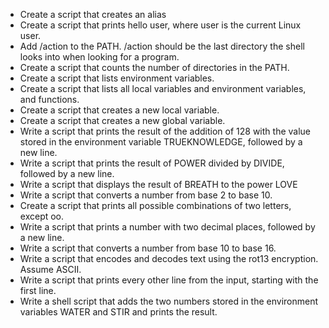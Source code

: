 <ul>
<li>Create a script that creates an alias</li>
<li>Create a script that prints hello user, where user is the current Linux user.</li>
<li>Add /action to the PATH. /action should be the last directory the shell looks into when looking for a program.</li>
<li>Create a script that counts the number of directories in the PATH.</li>
<li>Create a script that lists environment variables.</li>
<li>Create a script that lists all local variables and environment variables, and functions.</li>
<li>Create a script that creates a new local variable.</li>
<li>Create a script that creates a new global variable.</li>
<li>Write a script that prints the result of the addition of 128 with the value stored in the environment variable TRUEKNOWLEDGE, followed by a new line.</li>
<li>Write a script that prints the result of POWER divided by DIVIDE, followed by a new line.</li>
<li>Write a script that displays the result of BREATH to the power LOVE</li>
<li>Write a script that converts a number from base 2 to base 10.</li>
<li>Create a script that prints all possible combinations of two letters, except oo.</li>
<li>Write a script that prints a number with two decimal places, followed by a new line.</li>
<li>Write a script that converts a number from base 10 to base 16.</li>
<li>Write a script that encodes and decodes text using the rot13 encryption. Assume ASCII.</li>
<li>Write a script that prints every other line from the input, starting with the first line.</li>
<li>Write a shell script that adds the two numbers stored in the environment variables WATER and STIR and prints the result.</li>
</ul>

